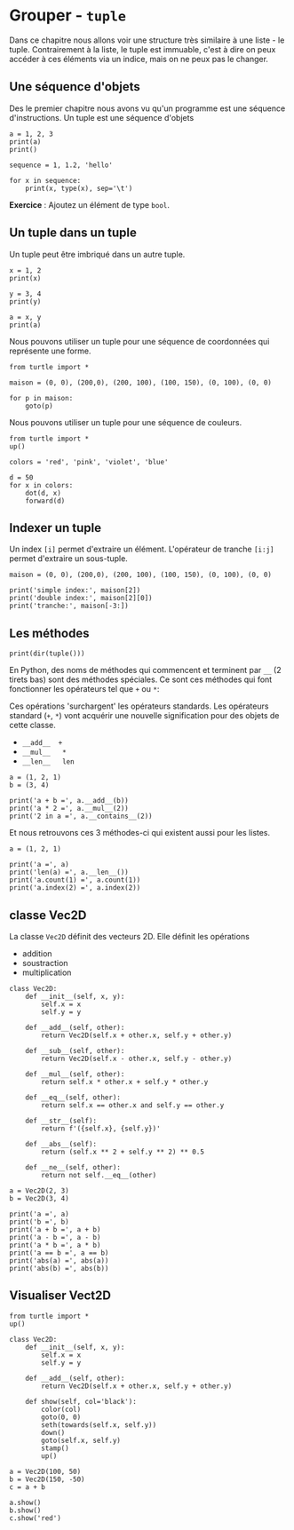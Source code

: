 # Grouper - `tuple`

Dans ce chapitre nous allons voir une structure très similaire à une liste - le tuple.
Contrairement à la liste, le tuple est immuable, c'est à dire on peux accéder à ces éléments via un indice, mais on ne peux pas le changer.

## Une séquence d'objets

Des le premier chapitre nous avons vu qu'un programme est une séquence d'instructions.
Un tuple est une séquence d'objets

```{codeplay}
a = 1, 2, 3
print(a)
print()

sequence = 1, 1.2, 'hello'

for x in sequence:
    print(x, type(x), sep='\t')
```

**Exercice** : Ajoutez un élément de type `bool`.

## Un tuple dans un tuple

Un tuple peut être imbriqué dans un autre tuple.

```{codeplay}
x = 1, 2
print(x)

y = 3, 4
print(y)

a = x, y
print(a)
```

Nous pouvons utiliser un tuple pour une séquence de coordonnées qui représente une forme.

```{codeplay}
from turtle import *

maison = (0, 0), (200,0), (200, 100), (100, 150), (0, 100), (0, 0)

for p in maison:
    goto(p)
```

Nous pouvons utiliser un tuple pour une séquence de couleurs.

```{codeplay}
from turtle import *
up()

colors = 'red', 'pink', 'violet', 'blue'

d = 50
for x in colors:
    dot(d, x)
    forward(d)
```

## Indexer un tuple

Un index `[i]` permet d'extraire un élément.
L'opérateur de tranche `[i:j]` permet d'extraire un sous-tuple.

```{codeplay}
maison = (0, 0), (200,0), (200, 100), (100, 150), (0, 100), (0, 0)

print('simple index:', maison[2])
print('double index:', maison[2][0])
print('tranche:', maison[-3:])
```

## Les méthodes

```{codeplay}
print(dir(tuple()))
```

En Python, des noms de méthodes qui commencent et terminent par `__` (2 tirets bas) sont des méthodes spéciales. Ce sont ces méthodes qui font fonctionner les opérateurs tel que `+` ou `*`:

Ces opérations 'surchargent' les opérateurs standards. Les opérateurs standard (`+`, `*`) vont acquérir une nouvelle signification pour des objets de cette classe.

- `__add__  +`
- `__mul__   *`
- `__len__   len`

```{codeplay}
a = (1, 2, 1)
b = (3, 4)

print('a + b =', a.__add__(b))
print('a * 2 =', a.__mul__(2))
print('2 in a =', a.__contains__(2))
```

Et nous retrouvons ces 3 méthodes-ci qui existent aussi pour les listes.

```{codeplay}
a = (1, 2, 1)

print('a =', a)
print('len(a) =', a.__len__())
print('a.count(1) =', a.count(1))
print('a.index(2) =', a.index(2))
```

## classe Vec2D

La classe `Vec2D` définit des vecteurs 2D. Elle définit les opérations

- addition
- soustraction
- multiplication

```{codeplay}
class Vec2D:
    def __init__(self, x, y):
        self.x = x
        self.y = y

    def __add__(self, other):
        return Vec2D(self.x + other.x, self.y + other.y)

    def __sub__(self, other):
        return Vec2D(self.x - other.x, self.y - other.y)

    def __mul__(self, other):
        return self.x * other.x + self.y * other.y

    def __eq__(self, other):
        return self.x == other.x and self.y == other.y

    def __str__(self):
        return f'({self.x}, {self.y})'

    def __abs__(self):
        return (self.x ** 2 + self.y ** 2) ** 0.5

    def __ne__(self, other):
        return not self.__eq__(other)

a = Vec2D(2, 3)
b = Vec2D(3, 4)

print('a =', a)
print('b =', b)
print('a + b =', a + b)
print('a - b =', a - b)
print('a * b =', a * b)
print('a == b =', a == b)
print('abs(a) =', abs(a))
print('abs(b) =', abs(b))
```

## Visualiser Vect2D

```{codeplay}
from turtle import *
up()

class Vec2D:
    def __init__(self, x, y):
        self.x = x
        self.y = y

    def __add__(self, other):
        return Vec2D(self.x + other.x, self.y + other.y)

    def show(self, col='black'):
        color(col)
        goto(0, 0)
        seth(towards(self.x, self.y))
        down()
        goto(self.x, self.y)
        stamp()
        up()

a = Vec2D(100, 50)
b = Vec2D(150, -50)
c = a + b

a.show()
b.show()
c.show('red')
```

```{codeplay}

```
